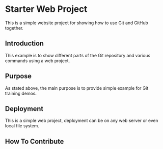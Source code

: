 # Starter Web Project

This is a simple website project for showing how to use Git and GitHub together.

## Introduction

This example is to show different parts of the Git repository and various commands using a web project. 

## Purpose

As stated above, the main purpose is to provide simple example for Git training demos.

## Deployment

This is a simple web project, deployment can be on any web server or even local file system.

## How To Contribute

